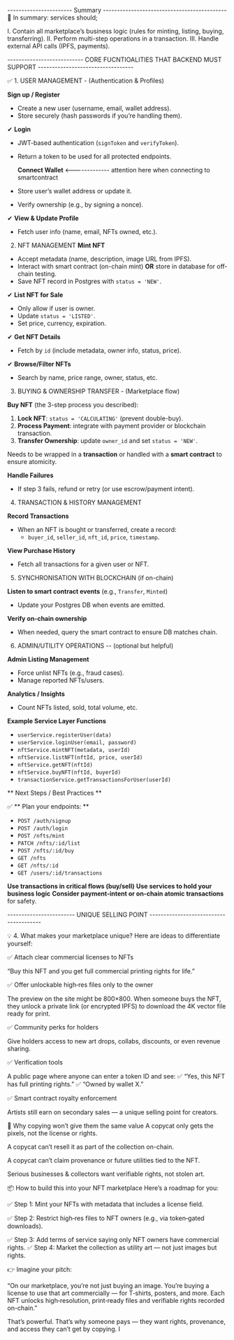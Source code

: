 

----------------------- Summary --------------------------------------------
🌟 In summary:
 services should;

I. Contain all marketplace’s business logic (rules for minting, listing, buying, transferring).
II. Perform multi-step operations in a transaction.
III. Handle external API calls (IPFS, payments).



--------------------------- CORE FUCNTIOALITIES THAT BACKEND MUST SUPPORT ----------------------------------

✅ 1. USER MANAGEMENT - (Authentication & Profiles)

 **Sign up / Register**
* Create a new user (username, email, wallet address).
* Store securely (hash passwords if you’re handling them).

✔ **Login**
* JWT-based authentication (`signToken` and `verifyToken`).
* Return a token to be used for all protected endpoints.

  **Connect Wallet**                   <------------- attention here when connecting to smartcontract
* Store user’s wallet address or update it.
* Verify ownership (e.g., by signing a nonce).

✔ **View & Update Profile**
* Fetch user info (name, email, NFTs owned, etc.).



2. NFT MANAGEMENT
  **Mint NFT**
* Accept metadata (name, description, image URL from IPFS).
* Interact with smart contract (on-chain mint) **OR** store in database for off-chain testing.
* Save NFT record in Postgres with `status = 'NEW'`.

✔ **List NFT for Sale**
* Only allow if user is owner.
* Update `status = 'LISTED'`.
* Set price, currency, expiration.

✔ **Get NFT Details**
* Fetch by `id` (include metadata, owner info, status, price).

✔  **Browse/Filter NFTs**
* Search by name, price range, owner, status, etc.


3. BUYING & OWNERSHIP TRANSFER - (Marketplace flow)

**Buy NFT** (the 3-step process you described):
1. **Lock NFT**: `status = 'CALCULATING'` (prevent double-buy).
2. **Process Payment**: integrate with payment provider or blockchain transaction.
3. **Transfer Ownership**: update `owner_id` and set `status = 'NEW'`.

 Needs to be wrapped in a **transaction** or handled with a **smart contract** to ensure atomicity.

 **Handle Failures**
* If step 3 fails, refund or retry (or use escrow/payment intent).


4. TRANSACTION & HISTORY MANAGEMENT

 **Record Transactions**
* When an NFT is bought or transferred, create a record:
  * `buyer_id`, `seller_id`, `nft_id`, `price`, `timestamp`.

 **View Purchase History**
* Fetch all transactions for a given user or NFT.

5. SYNCHRONISATION WITH BLOCKCHAIN (if on-chain)

 **Listen to smart contract events** (e.g., `Transfer`, `Minted`)
* Update your Postgres DB when events are emitted.

 **Verify on-chain ownership**
* When needed, query the smart contract to ensure DB matches chain.

6. ADMIN/UTILITY OPERATIONS --  (optional but helpful)

 **Admin Listing Management**
* Force unlist NFTs (e.g., fraud cases).
* Manage reported NFTs/users.

 **Analytics / Insights**
* Count NFTs listed, sold, total volume, etc.

**Example Service Layer Functions**
* `userService.registerUser(data)`
* `userService.loginUser(email, password)`
* `nftService.mintNFT(metadata, userId)`
* `nftService.listNFT(nftId, price, userId)`
* `nftService.getNFT(nftId)`
* `nftService.buyNFT(nftId, buyerId)`
* `transactionService.getTransactionsForUser(userId)`

** Next Steps / Best Practices **

✅ ** Plan your endpoints: **

* `POST /auth/signup`
* `POST /auth/login`
* `POST /nfts/mint`
* `PATCH /nfts/:id/list`
* `POST /nfts/:id/buy`
* `GET /nfts`
* `GET /nfts/:id`
* `GET /users/:id/transactions`

**Use transactions in critical flows (buy/sell)**
**Use services to hold your business logic**
**Consider payment-intent or on-chain atomic transactions** for safety.






------------------------ UNIQUE SELLING POINT ---------------------------------------

💡 4. What makes your marketplace unique?
Here are ideas to differentiate yourself:

✅ Attach clear commercial licenses to NFTs

“Buy this NFT and you get full commercial printing rights for life.”

✅ Offer unlockable high‑res files only to the owner

The preview on the site might be 800×800.
When someone buys the NFT, they unlock a private link (or encrypted IPFS) to download the 4K vector file ready for print.

✅ Community perks for holders

Give holders access to new art drops, collabs, discounts, or even revenue sharing.

✅ Verification tools

A public page where anyone can enter a token ID and see:
✅ “Yes, this NFT has full printing rights.”
✅ “Owned by wallet X.”

✅ Smart contract royalty enforcement

Artists still earn on secondary sales — a unique selling point for creators.

🚫 Why copying won’t give them the same value
A copycat only gets the pixels, not the license or rights.

A copycat can’t resell it as part of the collection on-chain.

A copycat can’t claim provenance or future utilities tied to the NFT.

Serious businesses & collectors want verifiable rights, not stolen art.

📦 How to build this into your NFT marketplace
Here’s a roadmap for you:

✅ Step 1: Mint your NFTs with metadata that includes a license field.

✅ Step 2: Restrict high‑res files to NFT owners (e.g., via token‑gated downloads).

✅ Step 3: Add terms of service saying only NFT owners have commercial rights.
✅ Step 4: Market the collection as utility art — not just images but rights.

👉 Imagine your pitch:

“On our marketplace, you’re not just buying an image.
You’re buying a license to use that art commercially — for T‑shirts, posters, and more.
Each NFT unlocks high‑resolution, print‑ready files and verifiable rights recorded on-chain.”

That’s powerful.
That’s why someone pays — they want rights, provenance, and access they can’t get by copying.
I
